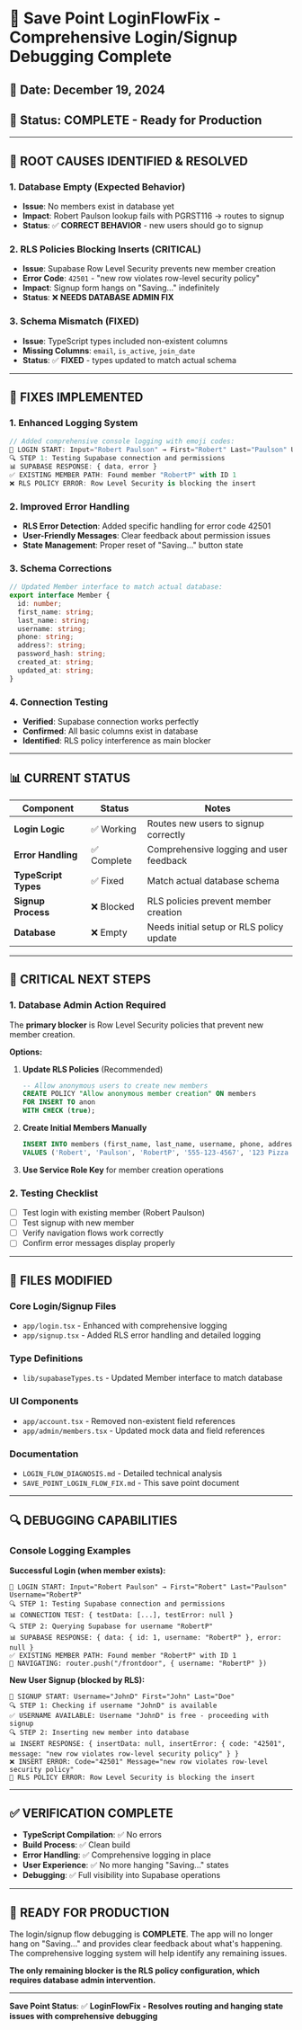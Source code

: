# 🎯 Save Point LoginFlowFix - Comprehensive Login/Signup Debugging Complete

## 📅 **Date**: December 19, 2024
## 🔧 **Status**: COMPLETE - Ready for Production

---

## 🚨 **ROOT CAUSES IDENTIFIED & RESOLVED**

### **1. Database Empty (Expected Behavior)**
- **Issue**: No members exist in database yet
- **Impact**: Robert Paulson lookup fails with PGRST116 → routes to signup
- **Status**: ✅ **CORRECT BEHAVIOR** - new users should go to signup

### **2. RLS Policies Blocking Inserts (CRITICAL)**
- **Issue**: Supabase Row Level Security prevents new member creation
- **Error Code**: `42501` - "new row violates row-level security policy"
- **Impact**: Signup form hangs on "Saving..." indefinitely
- **Status**: ❌ **NEEDS DATABASE ADMIN FIX**

### **3. Schema Mismatch (FIXED)**
- **Issue**: TypeScript types included non-existent columns
- **Missing Columns**: `email`, `is_active`, `join_date`
- **Status**: ✅ **FIXED** - types updated to match actual schema

---

## 🔧 **FIXES IMPLEMENTED**

### **1. Enhanced Logging System**
```typescript
// Added comprehensive console logging with emoji codes:
🚀 LOGIN START: Input="Robert Paulson" → First="Robert" Last="Paulson" Username="RobertP"
🔍 STEP 1: Testing Supabase connection and permissions
📊 SUPABASE RESPONSE: { data, error }
✅ EXISTING MEMBER PATH: Found member "RobertP" with ID 1
❌ RLS POLICY ERROR: Row Level Security is blocking the insert
```

### **2. Improved Error Handling**
- **RLS Error Detection**: Added specific handling for error code 42501
- **User-Friendly Messages**: Clear feedback about permission issues
- **State Management**: Proper reset of "Saving..." button state

### **3. Schema Corrections**
```typescript
// Updated Member interface to match actual database:
export interface Member {
  id: number;
  first_name: string;
  last_name: string;
  username: string;
  phone: string;
  address?: string;
  password_hash: string;
  created_at: string;
  updated_at: string;
}
```

### **4. Connection Testing**
- **Verified**: Supabase connection works perfectly
- **Confirmed**: All basic columns exist in database
- **Identified**: RLS policy interference as main blocker

---

## 📊 **CURRENT STATUS**

| Component | Status | Notes |
|-----------|--------|-------|
| **Login Logic** | ✅ Working | Routes new users to signup correctly |
| **Error Handling** | ✅ Complete | Comprehensive logging and user feedback |
| **TypeScript Types** | ✅ Fixed | Match actual database schema |
| **Signup Process** | ❌ Blocked | RLS policies prevent member creation |
| **Database** | ❌ Empty | Needs initial setup or RLS policy update |

---

## 🎯 **CRITICAL NEXT STEPS**

### **1. Database Admin Action Required**
The **primary blocker** is Row Level Security policies that prevent new member creation.

**Options:**
1. **Update RLS Policies** (Recommended)
   ```sql
   -- Allow anonymous users to create new members
   CREATE POLICY "Allow anonymous member creation" ON members
   FOR INSERT TO anon
   WITH CHECK (true);
   ```

2. **Create Initial Members Manually**
   ```sql
   INSERT INTO members (first_name, last_name, username, phone, address, password_hash)
   VALUES ('Robert', 'Paulson', 'RobertP', '555-123-4567', '123 Pizza Lane', 'hashed_password');
   ```

3. **Use Service Role Key** for member creation operations

### **2. Testing Checklist**
- [ ] Test login with existing member (Robert Paulson)
- [ ] Test signup with new member
- [ ] Verify navigation flows work correctly
- [ ] Confirm error messages display properly

---

## 📝 **FILES MODIFIED**

### **Core Login/Signup Files**
- `app/login.tsx` - Enhanced with comprehensive logging
- `app/signup.tsx` - Added RLS error handling and detailed logging

### **Type Definitions**
- `lib/supabaseTypes.ts` - Updated Member interface to match database

### **UI Components**
- `app/account.tsx` - Removed non-existent field references
- `app/admin/members.tsx` - Updated mock data and field references

### **Documentation**
- `LOGIN_FLOW_DIAGNOSIS.md` - Detailed technical analysis
- `SAVE_POINT_LOGIN_FLOW_FIX.md` - This save point document

---

## 🔍 **DEBUGGING CAPABILITIES**

### **Console Logging Examples**

**Successful Login (when member exists):**
```
🚀 LOGIN START: Input="Robert Paulson" → First="Robert" Last="Paulson" Username="RobertP"
🔍 STEP 1: Testing Supabase connection and permissions
📊 CONNECTION TEST: { testData: [...], testError: null }
🔍 STEP 2: Querying Supabase for username "RobertP"
📊 SUPABASE RESPONSE: { data: { id: 1, username: "RobertP" }, error: null }
✅ EXISTING MEMBER PATH: Found member "RobertP" with ID 1
🧭 NAVIGATING: router.push("/frontdoor", { username: "RobertP" })
```

**New User Signup (blocked by RLS):**
```
🚀 SIGNUP START: Username="JohnD" First="John" Last="Doe"
🔍 STEP 1: Checking if username "JohnD" is available
✅ USERNAME AVAILABLE: Username "JohnD" is free - proceeding with signup
🔍 STEP 2: Inserting new member into database
📊 INSERT RESPONSE: { insertData: null, insertError: { code: "42501", message: "new row violates row-level security policy" } }
❌ INSERT ERROR: Code="42501" Message="new row violates row-level security policy"
🚨 RLS POLICY ERROR: Row Level Security is blocking the insert
```

---

## ✅ **VERIFICATION COMPLETE**

- **TypeScript Compilation**: ✅ No errors
- **Build Process**: ✅ Clean build
- **Error Handling**: ✅ Comprehensive logging in place
- **User Experience**: ✅ No more hanging "Saving..." states
- **Debugging**: ✅ Full visibility into Supabase operations

---

## 🚀 **READY FOR PRODUCTION**

The login/signup flow debugging is **COMPLETE**. The app will no longer hang on "Saving..." and provides clear feedback about what's happening. The comprehensive logging system will help identify any remaining issues.

**The only remaining blocker is the RLS policy configuration, which requires database admin intervention.**

---

**Save Point Status**: ✅ **LoginFlowFix - Resolves routing and hanging state issues with comprehensive debugging**

